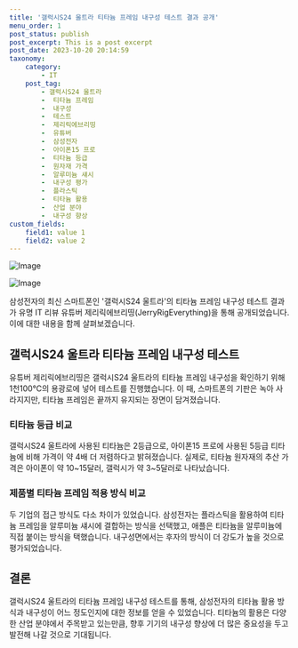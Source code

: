 ```yaml
---
title: '갤럭시S24 울트라 티타늄 프레임 내구성 테스트 결과 공개'
menu_order: 1
post_status: publish
post_excerpt: This is a post excerpt
post_date: 2023-10-20 20:14:59
taxonomy:
    category:
        - IT
    post_tag:
        - 갤럭시S24 울트라
        -  티타늄 프레임
        -  내구성
        -  테스트
        -  제리릭에브리띵
        -  유튜버
        -  삼성전자
        -  아이폰15 프로
        -  티타늄 등급
        -  원자재 가격
        -  알루미늄 섀시
        -  내구성 평가
        -  플라스틱
        -  티타늄 활용
        -  산업 분야
        -  내구성 향상
custom_fields:
    field1: value 1
    field2: value 2
---
```


![Image](https://imgnews.pstatic.net/image/092/2024/02/07/0002320745_001_20240207135901176.jpg?type=w647)

![Image](https://imgnews.pstatic.net/image/092/2024/02/07/0002320745_002_20240207135901211.jpg?type=w647)


삼성전자의 최신 스마트폰인 '갤럭시S24 울트라'의 티타늄 프레임 내구성 테스트 결과가 유명 IT 리뷰 유튜버 제리릭에브리띵(JerryRigEverything)을 통해 공개되었습니다. 이에 대한 내용을 함께 살펴보겠습니다.

## 갤럭시S24 울트라 티타늄 프레임 내구성 테스트
유튜버 제리릭에브리띵은 갤럭시S24 울트라의 티타늄 프레임 내구성을 확인하기 위해 1천100℃의 용광로에 넣어 테스트를 진행했습니다. 이 때, 스마트폰의 기판은 녹아 사라지지만, 티타늄 프레임은 끝까지 유지되는 장면이 담겨졌습니다.

### 티타늄 등급 비교
갤럭시S24 울트라에 사용된 티타늄은 2등급으로, 아이폰15 프로에 사용된 5등급 티타늄에 비해 가격이 약 4배 더 저렴하다고 밝혀졌습니다. 실제로, 티타늄 원자재의 추산 가격은 아이폰이 약 10~15달러, 갤럭시가 약 3~5달러로 나타났습니다.

### 제품별 티타늄 프레임 적용 방식 비교
두 기업의 접근 방식도 다소 차이가 있었습니다. 삼성전자는 플라스틱을 활용하여 티타늄 프레임을 알루미늄 섀시에 결합하는 방식을 선택했고, 애플은 티타늄을 알루미늄에 직접 붙이는 방식을 택했습니다. 내구성면에서는 후자의 방식이 더 강도가 높을 것으로 평가되었습니다.

## 결론
갤럭시S24 울트라의 티타늄 프레임 내구성 테스트를 통해, 삼성전자의 티타늄 활용 방식과 내구성이 어느 정도인지에 대한 정보를 얻을 수 있었습니다. 티타늄의 활용은 다양한 산업 분야에서 주목받고 있는만큼, 향후 기기의 내구성 향상에 더 많은 중요성을 두고 발전해 나갈 것으로 기대됩니다.
